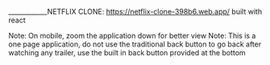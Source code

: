 ____________NETFLIX CLONE: https://netflix-clone-398b6.web.app/ built with react

Note: On mobile, zoom the application down for better view
Note: This is a one page application, do not use the traditional back button to go back after watching any trailer, use the built  in back button provided at the bottom
